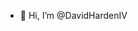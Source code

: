 - 👋 Hi, I’m @DavidHardenIV



<!---
DavidHardenIV/DavidHardenIV is a ✨ special ✨ repository because its `README.md` (this file) appears on your GitHub profile.
You can click the Preview link to take a look at your changes.
--->
